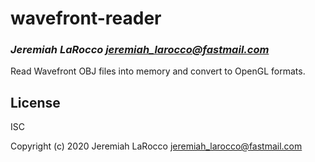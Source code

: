 # wavefront-reader
### _Jeremiah LaRocco <jeremiah_larocco@fastmail.com>_

Read Wavefront OBJ files into memory and convert to OpenGL formats.

## License

ISC


Copyright (c) 2020 Jeremiah LaRocco <jeremiah_larocco@fastmail.com>


